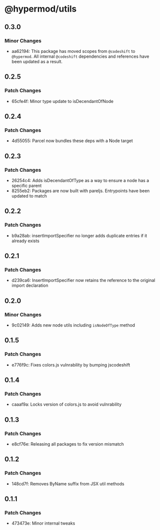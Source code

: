 # @hypermod/utils

## 0.3.0

### Minor Changes

- aa62194: This package has moved scopes from `@codeshift` to `@hypermod`. All internal `@codeshift` dependencies and references have been updated as a result.

## 0.2.5

### Patch Changes

- 65cfe4f: Minor type update to isDecendantOfNode

## 0.2.4

### Patch Changes

- 4d55055: Parcel now bundles these deps with a Node target

## 0.2.3

### Patch Changes

- 26254c4: Adds isDecendantOfType as a way to ensure a node has a specific parent
- 8255eb2: Packages are now built with pareljs. Entrypoints have been updated to match

## 0.2.2

### Patch Changes

- b9a28ab: insertImportSpecifier no longer adds duplicate entries if it already exists

## 0.2.1

### Patch Changes

- d239ca6: InsertImportSpecifier now retains the reference to the original import declaration

## 0.2.0

### Minor Changes

- 9c02149: Adds new node utils including `isNodeOfType` method

## 0.1.5

### Patch Changes

- e776f9c: Fixes colors.js vulnrability by bumping jscodeshift

## 0.1.4

### Patch Changes

- caaaf9a: Locks version of colors.js to avoid vulnrability

## 0.1.3

### Patch Changes

- e8cf76e: Releasing all packages to fix version mismatch

## 0.1.2

### Patch Changes

- 148cd7f: Removes ByName suffix from JSX util methods

## 0.1.1

### Patch Changes

- 473473e: Minor internal tweaks

